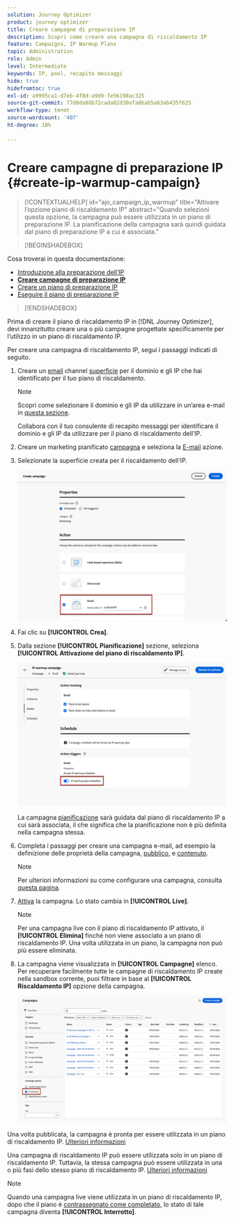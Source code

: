 ```yaml
---
solution: Journey Optimizer
product: journey optimizer
title: Creare campagne di preparazione IP
description: Scopri come creare una campagna di riscaldamento IP
feature: Campaigns, IP Warmup Plans
topic: Administration
role: Admin
level: Intermediate
keywords: IP, pool, recapito messaggi
hide: true
hidefromtoc: true
exl-id: a9995ca1-d7eb-4f8d-a9d9-fe56198ac325
source-git-commit: 77d8da88b72cada82d30afa8bab5a63ab435f625
workflow-type: tm+mt
source-wordcount: '407'
ht-degree: 18%

---
```


# Creare campagne di preparazione IP {#create-ip-warmup-campaign}

>[!CONTEXTUALHELP]
>id="ajo_campaign_ip_warmup"
>title="Attivare l’opzione piano di riscaldamento IP"
>abstract="Quando selezioni questa opzione, la campagna può essere utilizzata in un piano di preparazione IP. La pianificazione della campagna sarà quindi guidata dal piano di preparazione IP a cui è associata."

>[!BEGINSHADEBOX]

Cosa troverai in questa documentazione:

* [Introduzione alla preparazione dell’IP](ip-warmup-gs.md)
* **[Creare campagne di preparazione IP](ip-warmup-campaign.md)**
* [Creare un piano di preparazione IP](ip-warmup-plan.md)
* [Eseguire il piano di preparazione IP](ip-warmup-execution.md)

>[!ENDSHADEBOX]

Prima di creare il piano di riscaldamento IP in [!DNL Journey Optimizer], devi innanzitutto creare una o più campagne progettate specificamente per l’utilizzo in un piano di riscaldamento IP<!--through a dedicated option-->.

Per creare una campagna di riscaldamento IP, segui i passaggi indicati di seguito.

1. Creare un [email](../email/email-settings.md) channel [superficie](channel-surfaces.md) per il dominio e gli IP che hai identificato per il tuo piano di riscaldamento.

   >[!NOTE]
   >
   >Scopri come selezionare il dominio e gli IP da utilizzare in un’area e-mail in [questa sezione](../email/email-settings.md#subdomains-and-ip-pools).
   >
   >Collabora con il tuo consulente di recapito messaggi per identificare il dominio e gli IP da utilizzare per il piano di riscaldamento dell’IP.<!--TBC-->

1. Creare un marketing pianificato [campagna](../campaigns/create-campaign.md) e seleziona la [E-mail](../email/create-email.md#create-email-journey-campaign) azione.

   <!--Select the Marketing category. The IP warmup plan activation option is only available for  marketing-type campaigns.-->

1. Selezionate la superficie creata per il riscaldamento dell&#39;IP.

   ![](assets/ip-warmup-campaign-surface.png)

   <!--You must use the same surface as the one that will be used for the asociated IP warmup plan. [Learn how to create an IP warmup plan](#create-ip-warmup-plan)-->

1. Fai clic su **[!UICONTROL Crea]**.

1. Dalla sezione **[!UICONTROL Pianificazione]** sezione, seleziona **[!UICONTROL Attivazione del piano di riscaldamento IP]**.

   ![](assets/ip-warmup-campaign-plan-activation.png)

   La campagna [pianificazione](../campaigns/create-campaign.md#schedule) sarà guidata dal piano di riscaldamento IP a cui sarà associata, il che significa che la pianificazione non è più definita nella campagna stessa.

1. Completa i passaggi per creare una campagna e-mail, ad esempio la definizione delle proprietà della campagna, [pubblico](../audience/about-audiences.md)<!--best practices for IP warmup in terms of audience?-->, e [contenuto](../email/get-started-email-design.md#key-steps).

   >[!NOTE]
   >
   >Per ulteriori informazioni su come configurare una campagna, consulta [questa pagina](../campaigns/get-started-with-campaigns.md).

1. [Attiva](../campaigns/review-activate-campaign.md) la campagna. Lo stato cambia in **[!UICONTROL Live]**.

   >[!NOTE]
   >
   >Per una campagna live con il piano di riscaldamento IP attivato, il **[!UICONTROL Elimina]** finché non viene associato a un piano di riscaldamento IP. Una volta utilizzata in un piano, la campagna non può più essere eliminata.

1. La campagna viene visualizzata in **[!UICONTROL Campagne]** elenco. Per recuperare facilmente tutte le campagne di riscaldamento IP create nella sandbox corrente, puoi filtrare in base al **[!UICONTROL Riscaldamento IP]** opzione della campagna.

   ![](assets/ip-warmup-campaign-filter.png)

Una volta pubblicata, la campagna è pronta per essere utilizzata in un piano di riscaldamento IP. [Ulteriori informazioni](ip-warmup-plan.md)

Una campagna di riscaldamento IP può essere utilizzata solo in un piano di riscaldamento IP. Tuttavia, la stessa campagna può essere utilizzata in una o più fasi dello stesso piano di riscaldamento IP. [Ulteriori informazioni](ip-warmup-plan.md#define-phases)

>[!NOTE]
>
>Quando una campagna live viene utilizzata in un piano di riscaldamento IP, dopo che il piano è [contrassegnato come completato](ip-warmup-execution.md#mark-as-completed), lo stato di tale campagna diventa **[!UICONTROL Interrotto]**.

